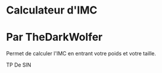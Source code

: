 # Calculateur d'IMC
# Par TheDarkWolfer 

Permet de calculer l'IMC en entrant votre
poids et votre taille.

TP De SIN
